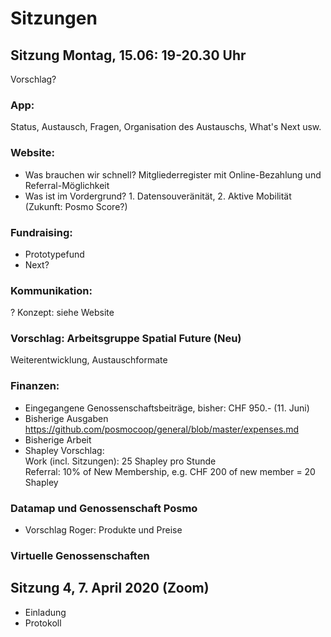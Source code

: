 # Sitzungen 

## Sitzung Montag, 15.06: 19-20.30 Uhr
Vorschlag?

### App:
Status, Austausch, Fragen, Organisation des Austauschs, What's Next usw.

### Website:
- Was brauchen wir schnell?
  Mitgliederregister mit Online-Bezahlung und Referral-Möglichkeit
- Was ist im Vordergrund? 1. Datensouveränität, 2. Aktive Mobilität (Zukunft: Posmo Score?)

### Fundraising:
- Prototypefund
- Next?

### Kommunikation:
? Konzept: siehe Website

### Vorschlag: Arbeitsgruppe Spatial Future (Neu)
Weiterentwicklung, Austauschformate 

### Finanzen:
- Eingegangene Genossenschaftsbeiträge, bisher: CHF 950.- (11. Juni)
- Bisherige Ausgaben https://github.com/posmocoop/general/blob/master/expenses.md
- Bisherige Arbeit
- Shapley Vorschlag:             
  Work (incl. Sitzungen): 25 Shapley pro Stunde           
  Referral: 10% of New Membership, e.g. CHF 200 of new member = 20 Shapley        

### Datamap und Genossenschaft Posmo
- Vorschlag Roger: Produkte und Preise

### Virtuelle Genossenschaften





## Sitzung 4, 7. April 2020 (Zoom)
- Einladung
- Protokoll

